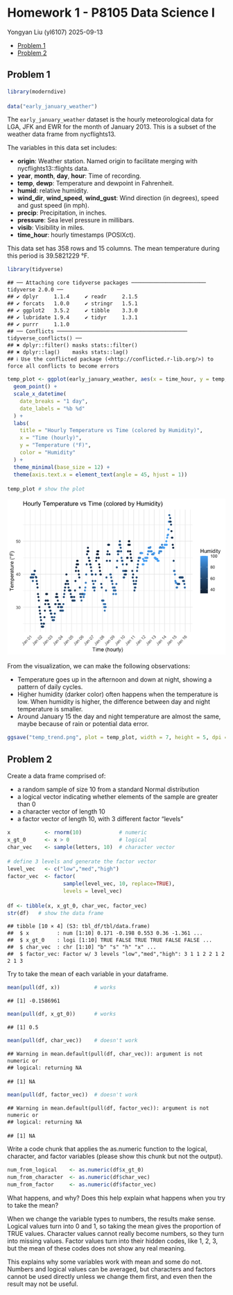 Homework 1 - P8105 Data Science I
================
Yongyan Liu (yl6107)
2025-09-13

- [Problem 1](#problem-1)
- [Problem 2](#problem-2)

## Problem 1

``` r
library(moderndive)

data("early_january_weather")
```

The `early_january_weather` dataset is the hourly meteorological data
for LGA, JFK and EWR for the month of January 2013. This is a subset of
the weather data frame from nycflights13.

The variables in this data set includes:

- **origin**: Weather station. Named origin to facilitate merging with
  nycflights13::flights data.
- **year**, **month**, **day**, **hour**: Time of recording.
- **temp**, **dewp**: Temperature and dewpoint in Fahrenheit.
- **humid**: relative humidity.
- **wind_dir**, **wind_speed**, **wind_gust**: Wind direction (in
  degrees), speed and gust speed (in mph).
- **precip**: Precipitation, in inches.
- **pressure**: Sea level pressure in millibars.
- **visib**: Visibility in miles.
- **time_hour**: hourly timestamps (POSIXct).

This data set has 358 rows and 15 columns. The mean temperature during
this period is 39.5821229 °F.

``` r
library(tidyverse)
```

    ## ── Attaching core tidyverse packages ──────────────────────── tidyverse 2.0.0 ──
    ## ✔ dplyr     1.1.4     ✔ readr     2.1.5
    ## ✔ forcats   1.0.0     ✔ stringr   1.5.1
    ## ✔ ggplot2   3.5.2     ✔ tibble    3.3.0
    ## ✔ lubridate 1.9.4     ✔ tidyr     1.3.1
    ## ✔ purrr     1.1.0     
    ## ── Conflicts ────────────────────────────────────────── tidyverse_conflicts() ──
    ## ✖ dplyr::filter() masks stats::filter()
    ## ✖ dplyr::lag()    masks stats::lag()
    ## ℹ Use the conflicted package (<http://conflicted.r-lib.org/>) to force all conflicts to become errors

``` r
temp_plot <- ggplot(early_january_weather, aes(x = time_hour, y = temp, color = humid)) +
  geom_point() +
  scale_x_datetime(
    date_breaks = "1 day",
    date_labels = "%b %d"
  ) +
  labs(
    title = "Hourly Temperature vs Time (colored by Humidity)",
    x = "Time (hourly)",
    y = "Temperature (°F)",
    color = "Humidity"
  ) +
  theme_minimal(base_size = 12) +
  theme(axis.text.x = element_text(angle = 45, hjust = 1))

temp_plot # show the plot
```

![](p8105_hw1_yl6107_files/figure-gfm/make_plot-1.png)<!-- -->

From the visualization, we can make the following observations:

- Temperature goes up in the afternoon and down at night, showing a
  pattern of daily cycles.
- Higher humidity (darker color) often happens when the temperature is
  low. When humidity is higher, the difference between day and night
  temperature is smaller.
- Around January 15 the day and night temperature are almost the same,
  maybe because of rain or potential data error.

``` r
ggsave("temp_trend.png", plot = temp_plot, width = 7, height = 5, dpi = 300)
```

## Problem 2

Create a data frame comprised of:

- a random sample of size 10 from a standard Normal distribution
- a logical vector indicating whether elements of the sample are greater
  than 0
- a character vector of length 10
- a factor vector of length 10, with 3 different factor “levels”

``` r
x           <- rnorm(10)            # numeric
x_gt_0      <- x > 0                # logical
char_vec    <- sample(letters, 10)  # character vector

# define 3 levels and generate the factor vector
level_vec   <- c("low","med","high")
factor_vec  <- factor(
                  sample(level_vec, 10, replace=TRUE), 
                  levels = level_vec)

df <- tibble(x, x_gt_0, char_vec, factor_vec)
str(df)   # show the data frame
```

    ## tibble [10 × 4] (S3: tbl_df/tbl/data.frame)
    ##  $ x         : num [1:10] 0.171 -0.198 0.553 0.36 -1.361 ...
    ##  $ x_gt_0    : logi [1:10] TRUE FALSE TRUE TRUE FALSE FALSE ...
    ##  $ char_vec  : chr [1:10] "b" "s" "h" "x" ...
    ##  $ factor_vec: Factor w/ 3 levels "low","med","high": 3 1 1 2 2 1 2 2 1 3

Try to take the mean of each variable in your dataframe.

``` r
mean(pull(df, x))           # works
```

    ## [1] -0.1586961

``` r
mean(pull(df, x_gt_0))      # works
```

    ## [1] 0.5

``` r
mean(pull(df, char_vec))    # doesn't work
```

    ## Warning in mean.default(pull(df, char_vec)): argument is not numeric or
    ## logical: returning NA

    ## [1] NA

``` r
mean(pull(df, factor_vec))  # doesn't work
```

    ## Warning in mean.default(pull(df, factor_vec)): argument is not numeric or
    ## logical: returning NA

    ## [1] NA

Write a code chunk that applies the as.numeric function to the logical,
character, and factor variables (please show this chunk but not the
output).

``` r
num_from_logical    <- as.numeric(df$x_gt_0)
num_from_character  <- as.numeric(df$char_vec)
num_from_factor     <- as.numeric(df$factor_vec)
```

What happens, and why? Does this help explain what happens when you try
to take the mean?

When we change the variable types to numbers, the results make sense.
Logical values turn into 0 and 1, so taking the mean gives the
proportion of TRUE values. Character values cannot really become
numbers, so they turn into missing values. Factor values turn into their
hidden codes, like 1, 2, 3, but the mean of these codes does not show
any real meaning.

This explains why some variables work with mean and some do not. Numbers
and logical values can be averaged, but characters and factors cannot be
used directly unless we change them first, and even then the result may
not be useful.
